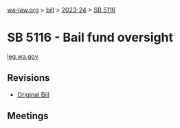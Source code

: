 [wa-law.org](/) > [bill](/bill/) > [2023-24](/bill/2023-24/) > [SB 5116](/bill/2023-24/sb/5116/)

# SB 5116 - Bail fund oversight
[leg.wa.gov](https://app.leg.wa.gov/billsummary?BillNumber=5116&Year=2023&Initiative=false)

## Revisions
* [Original Bill](1/)

## Meetings